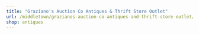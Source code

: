 ```yaml
---
title: "Graziano's Auction Co Antiques & Thrift Store Outlet"
url: /middletown/grazianos-auction-co-antiques-and-thrift-store-outlet/
shop: antiques
---
```


